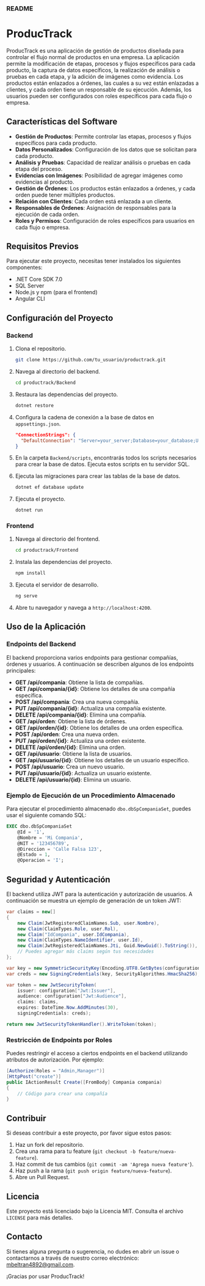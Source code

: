 ### README

# ProducTrack

ProducTrack es una aplicación de gestión de productos diseñada para controlar el flujo normal de productos en una empresa. La aplicación permite la modificación de etapas, procesos y flujos específicos para cada producto, la captura de datos específicos, la realización de análisis o pruebas en cada etapa, y la adición de imágenes como evidencia. Los productos están enlazados a órdenes, las cuales a su vez están enlazadas a clientes, y cada orden tiene un responsable de su ejecución. Además, los usuarios pueden ser configurados con roles específicos para cada flujo o empresa.

## Características del Software

- **Gestión de Productos**: Permite controlar las etapas, procesos y flujos específicos para cada producto.
- **Datos Personalizados**: Configuración de los datos que se solicitan para cada producto.
- **Análisis y Pruebas**: Capacidad de realizar análisis o pruebas en cada etapa del proceso.
- **Evidencias con Imágenes**: Posibilidad de agregar imágenes como evidencias al producto.
- **Gestión de Órdenes**: Los productos están enlazados a órdenes, y cada orden puede tener múltiples productos.
- **Relación con Clientes**: Cada orden está enlazada a un cliente.
- **Responsables de Órdenes**: Asignación de responsables para la ejecución de cada orden.
- **Roles y Permisos**: Configuración de roles específicos para usuarios en cada flujo o empresa.

## Requisitos Previos

Para ejecutar este proyecto, necesitas tener instalados los siguientes componentes:

- .NET Core SDK 7.0
- SQL Server
- Node.js y npm (para el frontend)
- Angular CLI

## Configuración del Proyecto

### Backend

1. Clona el repositorio.
   ```sh
   git clone https://github.com/tu_usuario/productrack.git
   ```

2. Navega al directorio del backend.
   ```sh
   cd productrack/Backend
   ```

3. Restaura las dependencias del proyecto.
   ```sh
   dotnet restore
   ```

4. Configura la cadena de conexión a la base de datos en `appsettings.json`.
   ```json
   "ConnectionStrings": {
     "DefaultConnection": "Server=your_server;Database=your_database;User Id=your_user;Password=your_password;"
   }
   ```

5. En la carpeta `Backend/scripts`, encontrarás todos los scripts necesarios para crear la base de datos. Ejecuta estos scripts en tu servidor SQL.

6. Ejecuta las migraciones para crear las tablas de la base de datos.
   ```sh
   dotnet ef database update
   ```

7. Ejecuta el proyecto.
   ```sh
   dotnet run
   ```

### Frontend

1. Navega al directorio del frontend.
   ```sh
   cd productrack/Frontend
   ```

2. Instala las dependencias del proyecto.
   ```sh
   npm install
   ```

3. Ejecuta el servidor de desarrollo.
   ```sh
   ng serve
   ```

4. Abre tu navegador y navega a `http://localhost:4200`.

## Uso de la Aplicación

### Endpoints del Backend

El backend proporciona varios endpoints para gestionar compañías, órdenes y usuarios. A continuación se describen algunos de los endpoints principales:

- **GET /api/compania**: Obtiene la lista de compañías.
- **GET /api/compania/{id}**: Obtiene los detalles de una compañía específica.
- **POST /api/compania**: Crea una nueva compañía.
- **PUT /api/compania/{id}**: Actualiza una compañía existente.
- **DELETE /api/compania/{id}**: Elimina una compañía.
- **GET /api/orden**: Obtiene la lista de órdenes.
- **GET /api/orden/{id}**: Obtiene los detalles de una orden específica.
- **POST /api/orden**: Crea una nueva orden.
- **PUT /api/orden/{id}**: Actualiza una orden existente.
- **DELETE /api/orden/{id}**: Elimina una orden.
- **GET /api/usuario**: Obtiene la lista de usuarios.
- **GET /api/usuario/{id}**: Obtiene los detalles de un usuario específico.
- **POST /api/usuario**: Crea un nuevo usuario.
- **PUT /api/usuario/{id}**: Actualiza un usuario existente.
- **DELETE /api/usuario/{id}**: Elimina un usuario.

### Ejemplo de Ejecución de un Procedimiento Almacenado

Para ejecutar el procedimiento almacenado `dbo.dbSpCompaniaSet`, puedes usar el siguiente comando SQL:
```sql
EXEC dbo.dbSpCompaniaSet 
    @Id = '1', 
    @Nombre = 'Mi Compania', 
    @NIT = '123456789', 
    @Direccion = 'Calle Falsa 123', 
    @Estado = 1, 
    @Operacion = 'I';
```

## Seguridad y Autenticación

El backend utiliza JWT para la autenticación y autorización de usuarios. A continuación se muestra un ejemplo de generación de un token JWT:
```csharp
var claims = new[]
{
    new Claim(JwtRegisteredClaimNames.Sub, user.Nombre),
    new Claim(ClaimTypes.Role, user.Rol),
    new Claim("IdCompania", user.IdCompania),
    new Claim(ClaimTypes.NameIdentifier, user.Id),
    new Claim(JwtRegisteredClaimNames.Jti, Guid.NewGuid().ToString()),
    // Puedes agregar más claims según tus necesidades
};

var key = new SymmetricSecurityKey(Encoding.UTF8.GetBytes(configuration["Jwt:Key"]));
var creds = new SigningCredentials(key, SecurityAlgorithms.HmacSha256);

var token = new JwtSecurityToken(
    issuer: configuration["Jwt:Issuer"],
    audience: configuration["Jwt:Audience"],
    claims: claims,
    expires: DateTime.Now.AddMinutes(30),
    signingCredentials: creds);

return new JwtSecurityTokenHandler().WriteToken(token);
```

### Restricción de Endpoints por Roles

Puedes restringir el acceso a ciertos endpoints en el backend utilizando atributos de autorización. Por ejemplo:
```csharp
[Authorize(Roles = "Admin,Manager")]
[HttpPost("create")]
public IActionResult Create([FromBody] Compania compania)
{
    // Código para crear una compañía
}
```

## Contribuir

Si deseas contribuir a este proyecto, por favor sigue estos pasos:

1. Haz un fork del repositorio.
2. Crea una rama para tu feature (`git checkout -b feature/nueva-feature`).
3. Haz commit de tus cambios (`git commit -am 'Agrega nueva feature'`).
4. Haz push a la rama (`git push origin feature/nueva-feature`).
5. Abre un Pull Request.

## Licencia

Este proyecto está licenciado bajo la Licencia MIT. Consulta el archivo `LICENSE` para más detalles.

## Contacto

Si tienes alguna pregunta o sugerencia, no dudes en abrir un issue o contactarnos a través de nuestro correo electrónico: [mbeltran4892@gmail.com](mailto:mbeltran4892@gmail.com).

¡Gracias por usar ProducTrack!